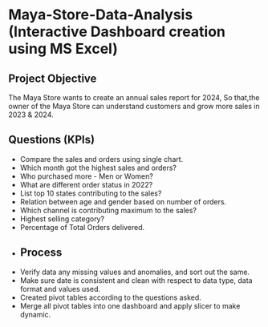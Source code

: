 # Maya-Store-Data-Analysis (Interactive Dashboard creation using MS Excel)
## Project Objective
The Maya Store wants to create an annual sales report for 2024, So that,the owner of the Maya Store can understand customers and grow more sales in 2023 & 2024.
## Questions (KPIs)
- Compare the sales and orders using single chart.
- Which month got the highest sales and orders?
- Who purchased more - Men or Women?
- What are different order status in 2022?
- List top 10 states contributing to the sales?
- Relation between age and gender based on number of orders.
- Which channel is contributing maximum to the sales?
- Highest selling category?
- Percentage of Total Orders delivered.
- ## Process
- Verify data any missing values and anomalies, and sort out the same.
- Make sure date is consistent and clean with respect to data type, data format and values used.
- Created pivot tables according to the questions asked.
- Merge all pivot tables into one dashboard and apply slicer to make dynamic.

